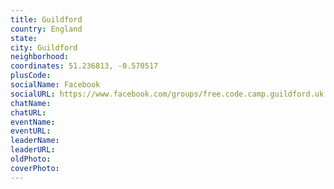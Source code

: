 ```yaml
---
title: Guildford
country: England
state: 
city: Guildford
neighborhood: 
coordinates: 51.236813, -0.570517
plusCode:
socialName: Facebook
socialURL: https://www.facebook.com/groups/free.code.camp.guildford.uk
chatName:
chatURL:
eventName:
eventURL:
leaderName:
leaderURL:
oldPhoto: 
coverPhoto:
---
```

